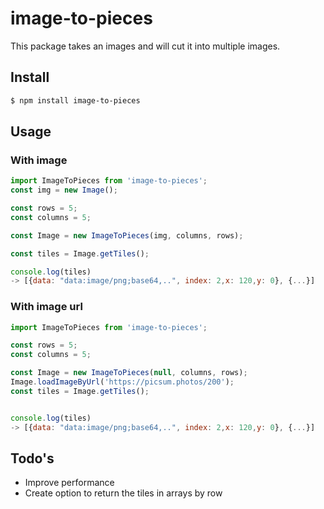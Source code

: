 # image-to-pieces
This package takes an images and will cut it into multiple images.

## Install
```sh
$ npm install image-to-pieces
```

## Usage
### With image
```js
import ImageToPieces from 'image-to-pieces';
const img = new Image();

const rows = 5;
const columns = 5;

const Image = new ImageToPieces(img, columns, rows);

const tiles = Image.getTiles();

console.log(tiles)
-> [{data: "data:image/png;base64,..", index: 2,x: 120,y: 0}, {...}]
```

### With image url
```js
import ImageToPieces from 'image-to-pieces';

const rows = 5;
const columns = 5;

const Image = new ImageToPieces(null, columns, rows);
Image.loadImageByUrl('https://picsum.photos/200');
const tiles = Image.getTiles();


console.log(tiles)
-> [{data: "data:image/png;base64,..", index: 2,x: 120,y: 0}, {...}]
```


## Todo's
- Improve performance
- Create option to return the tiles in arrays by row